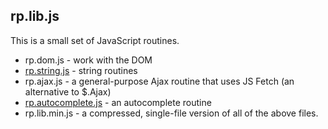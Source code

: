 ## rp.lib.js

This is a small set of JavaScript routines.

* rp.dom.js - work with the DOM
* [rp.string.js](https://github.com/rogerpence/rp.lib.js/blob/master/docs/rp.string.md) - string routines
* rp.ajax.js - a general-purpose Ajax routine that uses JS Fetch (an alternative to $.Ajax)
* [rp.autocomplete.js](https://github.com/rogerpence/rp.lib.js/blob/master/docs/rp.autocomplete.md) - an autocomplete routine
* rp.lib.min.js - a compressed, single-file version of all of the above files.

